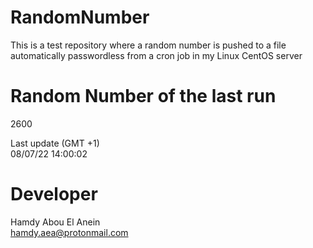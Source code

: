 # RandomNumber    
This is a test repository where a random number is pushed to a file automatically passwordless from a cron job in my Linux CentOS server    
# Random Number of the last run   
2600
      
Last update (GMT +1)    
08/07/22 14:00:02
# Developer    
Hamdy Abou El Anein   
hamdy.aea@protonmail.com
